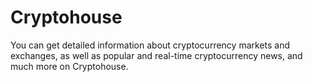 # Cryptohouse

You can get detailed information about cryptocurrency markets and exchanges, as well as popular and real-time cryptocurrency news, and much more on Cryptohouse.
